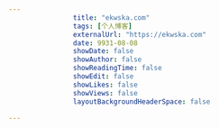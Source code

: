 ---
                title: "ekwska.com"
                tags: [个人博客]
                externalUrl: "https://ekwska.com"
                date: 9931-08-08
                showDate: false
                showAuthor: false
                showReadingTime: false
                showEdit: false
                showLikes: false
                showViews: false
                layoutBackgroundHeaderSpace: false
                ---

